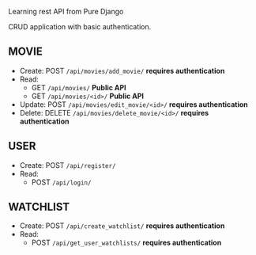 Learning rest API from Pure Django

CRUD application with basic authentication.

## MOVIE

-   Create: POST `/api/movies/add_movie/` **requires authentication**
-   Read:
    -   GET `/api/movies/` **Public API**
    -   GET `/api/movies/<id>/` **Public API**
-   Update: POST `/api/movies/edit_movie/<id>/` **requires authentication**
-   Delete: DELETE `/api/movies/delete_movie/<id>/` **requires authentication**

## USER

-   Create: POST `/api/register/`
-   Read:
    -   POST `/api/login/`

## WATCHLIST

-   Create: POST `/api/create_watchlist/` **requires authentication**
-   Read:
    -   POST `/api/get_user_watchlists/` **requires authentication**
